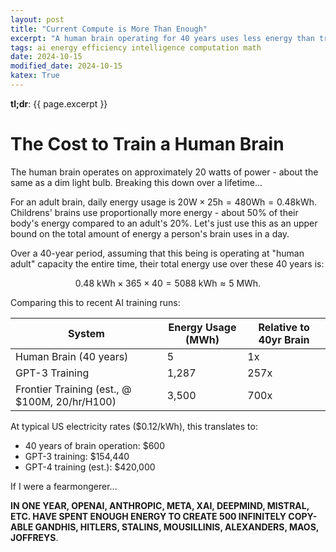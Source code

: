 ```yaml
---
layout: post
title: "Current Compute is More Than Enough"
excerpt: "A human brain operating for 40 years uses less energy than training a large language model. If we are truly concerned about safety our thresholds need to adjust appropriately."
tags: ai energy efficiency intelligence computation math
date: 2024-10-15
modified_date: 2024-10-15
katex: True
---
```


__tl;dr__: {{ page.excerpt }}

# The Cost to Train a Human Brain

The human brain operates on approximately 20 watts of power - about the same as a dim light bulb. Breaking this down over a lifetime...

For an adult brain, daily energy usage is $20\text{W} \times 25\text{h} = 480\text{Wh} = 0.48\text{kWh}$. Childrens' brains use proportionally more energy - about 50% of their body's energy compared to an adult's 20%. Let's just use this as an upper bound on the total amount of energy a person's brain uses in a day.

Over a 40-year period, assuming that this being is operating at "human adult" capacity the entire time, their total energy use over these 40 years is:

$$
0.48\ \text{kWh} \times 365 \times 40 = 5088\ \text{kWh} \approx 5\ \text{MWh}.
$$


Comparing this to recent AI training runs:

| System | Energy Usage (MWh) | Relative to 40yr Brain |
|--------|-------------------|----------------------|
| Human Brain (40 years) | 5 | 1x |
| GPT-3 Training | 1,287 | 257x |
| Frontier Training (est., @ \$100M, 20/hr/H100) | 3,500 | 700x |

At typical US electricity rates ($0.12/kWh), this translates to:
- 40 years of brain operation: $600
- GPT-3 training: $154,440
- GPT-4 training (est.): $420,000

If I were a fearmongerer...

__IN ONE YEAR, OPENAI, ANTHROPIC, META, XAI, DEEPMIND, MISTRAL, ETC. HAVE SPENT ENOUGH ENERGY TO CREATE 500 INFINITELY COPY-ABLE GANDHIS, HITLERS, STALINS, MOUSILLINIS, ALEXANDERS, MAOS, JOFFREYS__.